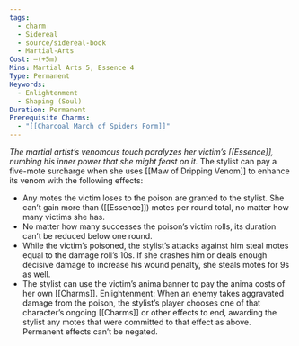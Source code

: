 ```yaml
---
tags:
  - charm
  - Sidereal
  - source/sidereal-book
  - Martial-Arts
Cost: —(+5m)
Mins: Martial Arts 5, Essence 4
Type: Permanent
Keywords:
  - Enlightenment
  - Shaping (Soul)
Duration: Permanent
Prerequisite Charms:
  - "[[Charcoal March of Spiders Form]]"
---
```

*The martial artist’s venomous touch paralyzes her victim’s [[Essence]], numbing his inner power that she might feast on it.*
The stylist can pay a five-mote surcharge when she uses [[Maw of Dripping Venom]] to enhance its venom with the following effects: 
- Any motes the victim loses to the poison are granted to the stylist. She can’t gain more than ([[Essence]]) motes per round total, no matter how many victims she has. 
- No matter how many successes the poison’s victim rolls, its duration can’t be reduced below one round. 
- While the victim’s poisoned, the stylist’s attacks against him steal motes equal to the damage roll’s 10s. If she crashes him or deals enough decisive damage to increase his wound penalty, she steals motes for 9s as well. 
- The stylist can use the victim’s anima banner to pay the anima costs of her own [[Charms]]. Enlightenment: When an enemy takes aggravated damage from the poison, the stylist’s player chooses one of that character’s ongoing [[Charms]] or other effects to end, awarding the stylist any motes that were committed to that effect as above. Permanent effects can’t be negated.